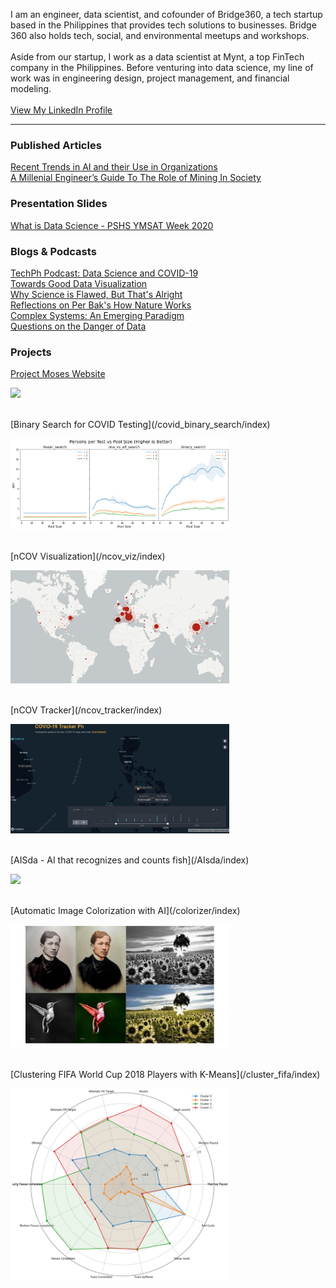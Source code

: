 I am an engineer, data scientist, and cofounder of Bridge360, a tech startup based in the Philippines that provides tech solutions to businesses. Bridge 360 also holds tech, social, and environmental meetups and workshops. 
<br><br>Aside from our startup, I work as a data scientist at Mynt, a top FinTech company in the Philippines. Before venturing into data science, my line of work was in engineering design, project management, and financial modeling. 
<br><br><a href="https://www.linkedin.com/in/princejavier/">View My LinkedIn Profile</a>

---

### Published Articles

[Recent Trends in AI and their Use in Organizations](https://artificial-intelligence.apacciooutlook.com/cxoinsights/recent-trends-in-ai-and-their-use-in-organizations-nwid-7221.html?fbclid=IwAR2OU07vVNlYw-6jKYstqu4YGEB_anMxhr9z_QDIgojIIgjWBCBcnyDD0dQ)
<br>
[A Millenial Engineer’s Guide To The Role of Mining In Society](https://gineersnow.com/industries/mining/millenial-engineers-guide-role-mining-society#comments)

### Presentation Slides
[What is Data Science - PSHS YMSAT Week 2020](/pshs_talk_datascience/index)

### Blogs & Podcasts
[TechPh Podcast: Data Science and COVID-19](https://anchor.fm/luis-baring/episodes/Episode-1-Data-Science-and-COVID-19-with-Prince-Javier-echrls?fbclid=IwAR0HojJeF_sYvZXfH5MlOkWBnqN55eoQmRThG3vr6_3pvkXXge3FvsP_YuM)
<br>[Towards Good Data Visualization](/revamp_data_viz_talk/index)
<br>[Why Science is Flawed, But That's Alright](/blogs/why_science_is_flawed)
<br>[Reflections on Per Bak's How Nature Works](/blogs/how_nature_works)
<br>[Complex Systems: An Emerging Paradigm](/blogs/complex_systems_paradigm)
<br>[Questions on the Danger of Data](/blogs/danger_of_data)

### Projects
[Project Moses Website](http://www.projectmoses.ph/)
<p align='left'>
<img src="https://www.projectmoses.ph/ASSETS/img/BETAProj%20moses%20logo%20Horizontal-08.png" width='350'>
</p>
<br>
[Binary Search for COVID Testing](/covid_binary_search/index)
<p align='left'>
<img src="covid_binary_search/media/img6.png" width='350'>
</p>
<br>
[nCOV Visualization](/ncov_viz/index)
<p align='left'>
<img src="ncov_viz/media/covid_pic.png" width='350'>
</p>
<br>
[nCOV Tracker](/ncov_tracker/index)
<p align='left'>
<img src="ncov_tracker/media/ncov.png" width='350'>
</p>
<br>
[AISda - AI that recognizes and counts fish](/AIsda/index)
<p align='left'>
<img src="AIsda/media/Aisda-gif.gif" width='350'>
</p>
<br>
[Automatic Image Colorization with AI](/colorizer/index)
<p align='left'>
<img src="colorizer/media/Colorized.jpg" width='350'>
</p>
<br>
[Clustering FIFA World Cup 2018 Players with K-Means](/cluster_fifa/index)
<p align='left'>
<img src="cluster_fifa/media/fifa_cluster_radar.png" width='350'>
</p>
<br>

